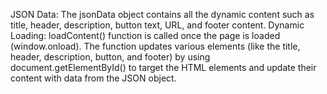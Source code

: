 JSON Data: The jsonData object contains all the dynamic content such as title, header, description, button text, URL, and footer content.
Dynamic Loading:
loadContent() function is called once the page is loaded (window.onload).
The function updates various elements (like the title, header, description, button, and footer) by using document.getElementById() to target the HTML elements and update their content with data from the JSON object.

 
